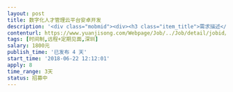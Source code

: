 ```yaml
---                
layout: post       
title: 数字化人才管理云平台安卓开发           
description: '<div class="mobmid"><div><h3 class="item_title">需求描述</h3><p>最好有企业管理中人力资源、移动办公、财务管理等SAAS软件开发的经验，还有IM、地图、支付、电商等各种第三方接入经验，我们产品类似于钉钉、金蝶云之家</p></div><!--info end--></div>'     
contenturl: https://www.yuanjisong.com/Webpage/Job/../Job/detail/jobid/101603      
tags: [时间制,远程+定期见面,深圳]            
salary: 1800元          
publish_time: '已发布 4 天'         
start_time: '2018-06-22 12:12:01'           
apply: 8                   
time_range: 3天              
status: 招募中                  
---                 
```

